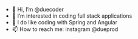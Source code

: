 - 👋 Hi, I’m @duecoder
- 👀 I’m interested in coding full stack applications
- 🌱 I do like coding with Spring and Angular
- 📫 How to reach me: instagram @dueprod

<!---
duecoder/duecoder is a ✨ special ✨ repository because its `README.md` (this file) appears on your GitHub profile.
You can click the Preview link to take a look at your changes.
--->
